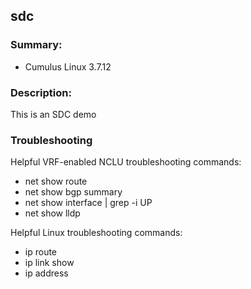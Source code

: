 ## sdc

### Summary:

  - Cumulus Linux 3.7.12

### Description:

This is an SDC demo

### Troubleshooting

Helpful VRF-enabled NCLU troubleshooting commands:

- net show route
- net show bgp summary
- net show interface | grep -i UP
- net show lldp

Helpful Linux troubleshooting commands:

- ip route
- ip link show
- ip address <interface>
